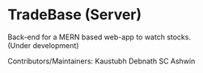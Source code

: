 # TradeBase (Server)

Back-end for a MERN based web-app to watch stocks.
<br>
(Under development)

Contributors/Maintainers:
Kaustubh Debnath
SC Ashwin
